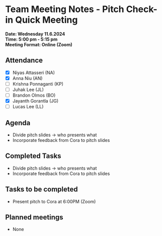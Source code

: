 # Team Meeting Notes - Pitch Check-in Quick Meeting

**Date: Wednesday 11.6.2024**\
**Time: 5:00 pm - 5:15 pm**\
**Meeting Format: Online (Zoom)**

## Attendance

- [x] Niyas Attasseri (NA)
- [x] Anna Niu (AN)
- [ ] Krishna Ponnaganti (KP)
- [ ] Juhak Lee (JL)
- [ ] Brandon Olmos (BO)
- [x] Jayanth Gorantla (JG)
- [ ] Lucas Lee (LL)

## Agenda

- Divide pitch slides -> who presents what
- Incorporate feedback from Cora to pitch slides

## Completed Tasks

- Divide pitch slides -> who presents what
- Incorporate feedback from Cora to pitch slides

## Tasks to be completed

- Present pitch to Cora at 6:00PM (Zoom)

## Planned meetings

- None